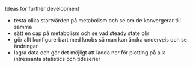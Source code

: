 Ideas for further development

- testa olika startvärden på metabolism och se om de konvergerar till samma
- sätt en cap på metabolism och se vad steady state blir
- gör allt konfigurerbart med knobs så man kan ändra underveis och se ändringar
- lagra data och gör det möjligt att ladda ner för plotting på alla intressanta statistics och tidsserier
